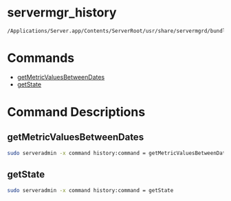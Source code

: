# servermgr_history

```console
/Applications/Server.app/Contents/ServerRoot/usr/share/servermgrd/bundles/servermgr_history.bundle/Contents/MacOS/servermgr_history
```

# Commands

* [getMetricValuesBetweenDates](https://github.com/erikberglund/servermgr_commands/blob/master/servermgr_history.md#getmetricvaluesbetweendates)
* [getState](https://github.com/erikberglund/servermgr_commands/blob/master/servermgr_history.md#getstate)

# Command Descriptions

## getMetricValuesBetweenDates

```bash
sudo serveradmin -x command history:command = getMetricValuesBetweenDates
```

## getState

```bash
sudo serveradmin -x command history:command = getState
```

